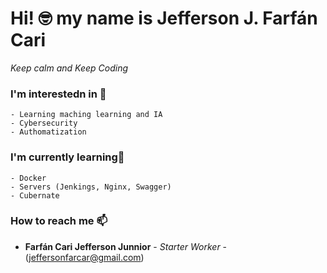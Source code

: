 # Hi! 🤓 my name is Jefferson J. Farfán Cari
_Keep calm and Keep Coding_

### I'm interestedn in 🚀
```
- Learning maching learning and IA
- Cybersecurity
- Authomatization
```
### I'm currently learning🌱
```
- Docker
- Servers (Jenkings, Nginx, Swagger)
- Cubernate
```
### How to reach me 📫
* **Farfán Cari Jefferson Junnior** - *Starter Worker* - (jeffersonfarcar@gmail.com)
